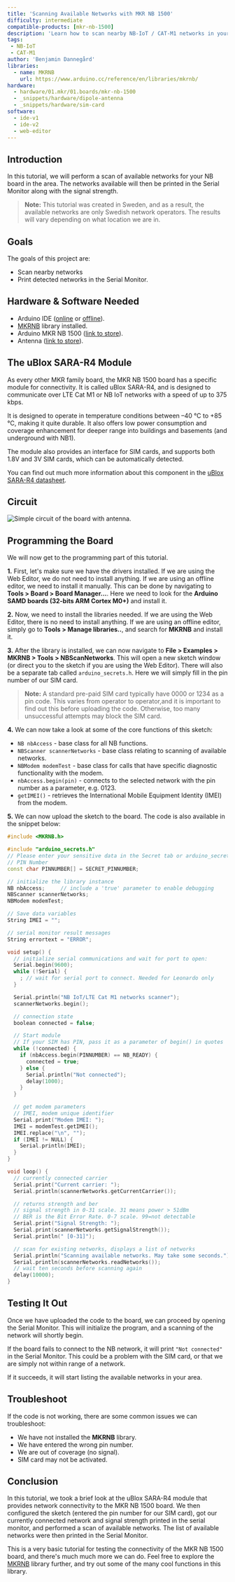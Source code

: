 ```yaml
---
title: 'Scanning Available Networks with MKR NB 1500'
difficulty: intermediate
compatible-products: [mkr-nb-1500]
description: 'Learn how to scan nearby NB-IoT / CAT-M1 networks in your area, and print them out in the Serial Monitor.'
tags:
 - NB-IoT
 - CAT-M1
author: 'Benjamin Dannegård'
libraries: 
  - name: MKRNB
    url: https://www.arduino.cc/reference/en/libraries/mkrnb/
hardware:
  - hardware/01.mkr/01.boards/mkr-nb-1500
  - _snippets/hardware/dipole-antenna
  - _snippets/hardware/sim-card
software:
  - ide-v1
  - ide-v2
  - web-editor
---
```



## Introduction 

In this tutorial, we will perform a scan of available networks for your NB board in the area. The networks available will then be printed in the Serial Monitor along with the signal strength. 

>**Note:** This tutorial was created in Sweden, and as a result, the available networks are only Swedish network operators. The results will vary depending on what location we are in. 

## Goals

The goals of this project are:

- Scan nearby networks
- Print detected networks in the Serial Monitor.

## Hardware & Software Needed

- Arduino IDE ([online](https://create.arduino.cc/) or [offline](https://www.arduino.cc/en/main/software)).
- [MKRNB](https://www.arduino.cc/en/Reference/MKRNB) library installed.
- Arduino MKR NB 1500 ([link to store](https://store.arduino.cc/arduino-mkr-nb-1500-1413)).
- Antenna ([link to store](https://store.arduino.cc/antenna)).

## The uBlox SARA-R4 Module

As every other MKR family board, the MKR NB 1500 board has a specific module for connectivity. It is called uBlox SARA-R4, and is designed to communicate over LTE Cat M1 or NB IoT networks with a speed of up to 375 kbps.

It is designed to operate in temperature conditions between –40 °C to +85 °C, making it quite durable. It also offers low power consumption and coverage enhancement for deeper range into buildings and basements (and underground with NB1).

The module also provides an interface for SIM cards, and supports both 1.8V and 3V SIM cards, which can be automatically detected. 

You can find out much more information about this component in the <a href="https://content.arduino.cc/assets/Arduino_SARA-R4_DataSheet_%28UBX-16024152%29.pdf" target="_blank">uBlox SARA-R4 datasheet</a>.

## Circuit

![Simple circuit of the board with antenna.](assets/MKRNB_T2_IMG01.png)

## Programming the Board

We will now get to the programming part of this tutorial. 

**1.** First, let's make sure we have the drivers installed. If we are using the Web Editor, we do not need to install anything. If we are using an offline editor, we need to install it manually. This can be done by navigating to **Tools > Board > Board Manager...**. Here we need to look for the **Arduino SAMD boards (32-bits ARM Cortex M0+)** and install it. 

**2.** Now, we need to install the libraries needed. If we are using the Web Editor, there is no need to install anything. If we are using an offline editor, simply go to **Tools > Manage libraries..**, and search for **MKRNB** and install it.

**3.** After the library is installed, we can now navigate to **File > Examples > MKRNB > Tools > NBScanNetworks**. This will open a new sketch window (or direct you to the sketch if you are using the Web Editor). There will also be a separate tab called `arduino_secrets.h`. Here we will simply fill in the pin number of our SIM card. 

>**Note:** A standard pre-paid SIM card typically have 0000 or 1234 as a pin code. This varies from operator to operator,and it is important to find out this before uploading the code. Otherwise, too many unsuccessful attempts may block the SIM card.

**4.** We can now take a look at some of the core functions of this sketch:

- `NB nbAccess` - base class for all NB functions.
- `NBScanner scannerNetworks` - base class relating to scanning of available networks.
- `NBModem modemTest` - base class for calls that have specific diagnostic functionality with the modem.
- `nbAccess.begin(pin)` - connects to the selected network with the pin number as a parameter, e.g. 0123.
- `getIMEI()` - retrieves the International Mobile Equipment Identity (IMEI) from the modem.

**5.** We can now upload the sketch to the board. The code is also available in the snippet below:

```cpp
#include <MKRNB.h>

#include "arduino_secrets.h" 
// Please enter your sensitive data in the Secret tab or arduino_secrets.h
// PIN Number
const char PINNUMBER[] = SECRET_PINNUMBER;

// initialize the library instance
NB nbAccess;     // include a 'true' parameter to enable debugging
NBScanner scannerNetworks;
NBModem modemTest;

// Save data variables
String IMEI = "";

// serial monitor result messages
String errortext = "ERROR";

void setup() {
  // initialize serial communications and wait for port to open:
  Serial.begin(9600);
  while (!Serial) {
    ; // wait for serial port to connect. Needed for Leonardo only
  }

  Serial.println("NB IoT/LTE Cat M1 networks scanner");
  scannerNetworks.begin();

  // connection state
  boolean connected = false;

  // Start module
  // If your SIM has PIN, pass it as a parameter of begin() in quotes
  while (!connected) {
    if (nbAccess.begin(PINNUMBER) == NB_READY) {
      connected = true;
    } else {
      Serial.println("Not connected");
      delay(1000);
    }
  }

  // get modem parameters
  // IMEI, modem unique identifier
  Serial.print("Modem IMEI: ");
  IMEI = modemTest.getIMEI();
  IMEI.replace("\n", "");
  if (IMEI != NULL) {
    Serial.println(IMEI);
  }
}

void loop() {
  // currently connected carrier
  Serial.print("Current carrier: ");
  Serial.println(scannerNetworks.getCurrentCarrier());

  // returns strength and ber
  // signal strength in 0-31 scale. 31 means power > 51dBm
  // BER is the Bit Error Rate. 0-7 scale. 99=not detectable
  Serial.print("Signal Strength: ");
  Serial.print(scannerNetworks.getSignalStrength());
  Serial.println(" [0-31]");

  // scan for existing networks, displays a list of networks
  Serial.println("Scanning available networks. May take some seconds.");
  Serial.println(scannerNetworks.readNetworks());
  // wait ten seconds before scanning again
  delay(10000);
}
```

## Testing It Out

Once we have uploaded the code to the board, we can proceed by opening the Serial Monitor. This will initialize the program, and a scanning of the network will shortly begin. 

If the board fails to connect to the NB network, it will print `"Not connected"` in the Serial Monitor. This could be a problem with the SIM card, or that we are simply not within range of a network.

If it succeeds, it will start listing the available networks in your area.

## Troubleshoot

If the code is not working, there are some common issues we can troubleshoot:

- We have not installed the **MKRNB** library.
- We have entered the wrong pin number.
- We are out of coverage (no signal).
- SIM card may not be activated.

## Conclusion

In this tutorial, we took a brief look at the uBlox SARA-R4 module that provides network connectivity to the MKR NB 1500 board. We then configured the sketch (entered the pin number for our SIM card), got our currently connected network and signal strength printed in the serial monitor, and performed a scan of available networks. The list of available networks were then printed in the Serial Monitor.

This is a very basic tutorial for testing the connectivity of the MKR NB 1500 board, and there's much much more we can do. Feel free to explore the [MKRNB](https://www.arduino.cc/en/Reference/MKRNB) library further, and try out some of the many cool functions in this library.
